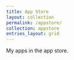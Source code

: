 ```yaml
---
title: App Store
layout: collection
permalink: /appstore/
collection: appstore
entries_layout: grid
---
```


My apps in the app store.
